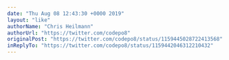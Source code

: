 ```yaml
---
date: "Thu Aug 08 12:43:30 +0000 2019"
layout: "like"
authorName: "Chris Heilmann"
authorUrl: "https://twitter.com/codepo8"
originalPost: "https://twitter.com/codepo8/status/1159445028722413568"
inReplyTo: "https://twitter.com/codepo8/status/1159442046312210432"
---
```

